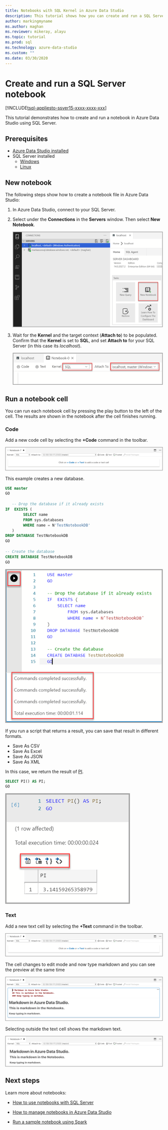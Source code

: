 ```yaml
---
title: Notebooks with SQL Kernel in Azure Data Studio
description: This tutorial shows how you can create and run a SQL Server notebook.
author: markingmyname
ms.author: maghan
ms.reviewer: mikeray, alayu
ms.topic: tutorial
ms.prod: sql
ms.technology: azure-data-studio
ms.custom: ""
ms.date: 03/30/2020
---
```


# Create and run a SQL Server notebook

[!INCLUDE[tsql-appliesto-ssver15-xxxx-xxxx-xxx](../includes/tsql-appliesto-ssver15-xxxx-xxxx-xxx.md)]

This tutorial demonstrates how to create and run a notebook in Azure Data Studio using SQL Server.

## Prerequisites

- [Azure Data Studio installed](download-azure-data-studio.md)
- SQL Server installed
  - [Windows](../database-engine/install-windows/install-sql-server.md)
  - [Linux](../linux/sql-server-linux-setup.md)

## New notebook

The following steps show how to create a notebook file in Azure Data Studio:

1. In Azure Data Studio, connect to your SQL Server.

2. Select under the **Connections** in the **Servers** window. Then select **New Notebook**.

   ![Open notebook](media/notebook-tutorial/azure-data-studio-open-notebook.png)

3. Wait for the **Kernel** and the target context (**Attach to**) to be populated. Confirm that the **Kernel** is set to **SQL**, and set **Attach to** for your SQL Server (in this case its *localhost*).

   ![Set Kernel and Attach to](media/notebook-tutorial/set-kernel-and-attach-to.png)

## Run a notebook cell

You can run each notebook cell by pressing the play button to the left of the cell. The results are shown in the notebook after the cell finishes running.

### Code

Add a new code cell by selecting the **+Code** command in the toolbar.

![Notebook toolbar](media/notebooks-guidance/notebook-toolbar.png)

This example creates a new database.

```sql
USE master
GO

   -- Drop the database if it already exists
IF  EXISTS (
        SELECT name
        FROM sys.databases
        WHERE name = N'TestNotebookDB'
   )
DROP DATABASE TestNotebookDB
GO

-- Create the database
CREATE DATABASE TestNotebookDB
GO
```

   ![Run notebook cell](media/notebook-tutorial/run-notebook-cell.png)

If you run a script that returns a result, you can save that result in different formats.

- Save As CSV
- Save As Excel
- Save As JSON
- Save As XML

In this case, we return the result of [PI](../t-sql/functions/pi-transact-sql.md).

```sql
SELECT PI() AS PI;
GO
```

![Run notebook cell](media/notebook-tutorial/run-notebook-cell-2.png)

### Text

Add a new text cell by selecting the **+Text** command in the toolbar.

![Notebook toolbar](media/notebooks-guidance/notebook-toolbar.png)

The cell changes to edit mode and now type markdown and you can see the preview at the same time

![Markdown cell](media/notebooks-guidance/notebook-markdown-cell.png)

Selecting outside the text cell shows the markdown text.

![Markdown text](media/notebooks-guidance/notebook-markdown-preview.png)

## Next steps

Learn more about notebooks:

- [How to use notebooks with SQL Server](notebooks-guidance.md)

- [How to manage notebooks in Azure Data Studio](notebooks-manage-sql-server.md)

- [Run a sample notebook using Spark](../big-data-cluster/notebooks-tutorial-spark.md)